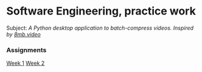 # Software Engineering, practice work

Subject:
*A Python desktop application to batch-compress videos. Inspired by [8mb.video](https://8mb.video/)*

### Assignments

[Week 1](https://github.com/Septicuss/ot-harjoitustyo/blob/master/laskarit/viikko1/)
[Week 2](https://github.com/Septicuss/ot-harjoitustyo/blob/master/laskarit/viikko2/)